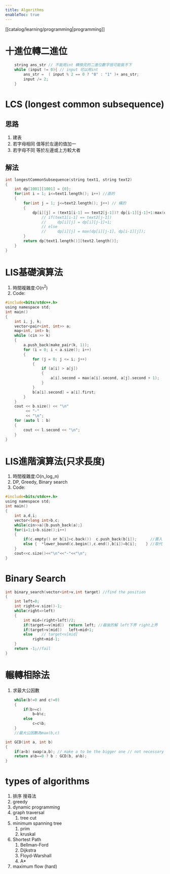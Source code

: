 ```yaml
---
title: Algorithms
enableToc: true
---
```

[[catalog/learning/programming|programming]]

# 十進位轉二進位
```c
	string ans_str // 不能用int 轉換完的二進位數字很可能裝不下
    while (input != 0){ // input 可以用int
        ans_str =  ( input % 2 == 0 ? "0" : "1" )+ ans_str;
        input /= 2;
    }
```
# LCS (longest common subsequence)
## 思路
1. 建表
2. 若字母相同 值等於左邊的值加一
3. 若字母不同 等於左邊或上方較大者
## 解法
```c
int longestCommonSubsequence(string text1, string text2) 
{
	int dp[1001][1001] = {0};
	for(int i = 1; i<=text1.length(); i++) //直的
	{
	    for(int j = 1; j<=text2.length(); j++) // 橫的
	    {
		    dp[i][j] = (text1[i-1] == text2[j-1])? dp[i-1][j-1]+1:max(dp[i][j-1], dp[i-1][j]);
                // if(text1[i-1] == text2[j-1])
                //     dp[i][j] = dp[i][j-1]+1;
                // else
                //     dp[i][j] = max(dp[i][j-1], dp[i-1][j]);
        }
        return dp[text1.length()][text2.length()];
    }
}
```

# LIS基礎演算法

1. 時間複雜度:O(n<sup>2</sup>)
2. Code:

```c
#include<bits/stdc++.h>
using namespace std;
int main()
{
    int i, j, k;
    vector<pair<int, int>> a;
    map<int, int> b;
    while (cin >> k)
    {
        a.push_back(make_pair(k, 1));
        for (i = 0; i < a.size(); i++)
        {
            for (j = 0; j <= i; j++)
            {
                if (a[i] > a[j])
                {
                    a[i].second = max(a[i].second, a[j].second + 1);
                }
            }
            b[a[i].second] = a[i].first;
        }
    }
    cout << b.size() << "\n"
         << "-"
         << "\n";
    for (auto l : b)
    {
        cout << l.second << "\n";
    }
}
```

# LIS進階演算法(只求長度)

1. 時間複雜度:O(n_log_n)
2. DP, Greedy, Binary search
3. Code:

```c
#include<bits/stdc++.h>
using namespace std;
int main()
{
    int a,d,i;
    vector<long int>b,c;
    while(cin>>a){b.push_back(a);}
    for(i=1;i<b.size();i++)
    {
        if(c.empty() or b[i]>c.back())  c.push_back(b[i]);      //置入
        else {  *lower_bound(c.begin(),c.end(),b[i])=b[i];    } //取代
    }
    cout<<c.size()<<"\n"<<"-"<<"\n";
}
```

# Binary Search

```c
int binary_search(vector<int>v,int target) //find the position 
{
    int left=0;
    int right=v.size()-1;
    while(right=>left)
    {
        int mid=(right+left)/2;
        if(target==v[mid])  return left; //最後的解 left下界 right上界
        if(target>v[mid])   left=mid+1;
        else    // target<v[mid] 
            right=mid-1;
    }
    return -1;//fail
}
```

# 輾轉相除法

1. 求最大公因數

```c
    while(b!=0 and c!=0)
    {
        if(b>=c)
            b=b%c;
        else
            c=c%b;
    }
    //最大公因數為max(b,c)
```
```c
int GCD(int a, int b)
{
    if(a<b) swap(a,b); // make a to be the bigger one // not necessary
    return a%b==0 ? b : GCD(b, a%b);
}
```

# types of algorithms
1. 排序 搜尋法
2. greedy 
3. dynamic programming
4. graph traversal
	1. tree cut
5. minimum spanning tree
	1. prim 
	2. kruskal 
6. Shortest Path
	1. Bellman-Ford
	2. Dijkstra
	3. Floyd-Warshall
	4. A*
7. maximum flow (hard)
